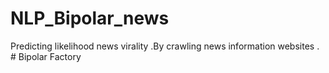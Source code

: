 # NLP_Bipolar_news
Predicting likelihood  news  virality .By crawling news information websites .                                                                                                                                                                                   # Bipolar Factory
